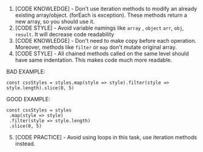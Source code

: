 1. [CODE KNOWLEDGE] - Don't use iteration methods to modify an already existing array/object. (forEach is exception). These methods return a new array, so you should use it.
2. [CODE STYLE] - Avoid variable namings like `array` , `object` `arr`, `obj`, `result`. It will decrease code readability
3. [CODE KNOWLEDGE] - Don't need to make copy before each operation. Moreover, methods like `filter` or `map` don't mutate original array.
4. [CODE STYLE] - All chained methods called on the same level should have same indentation. This makes code much more readable.

BAD EXAMPLE:

```
const cssStyles = styles.map(style => style).filter(style => style.length).slice(0, 5)
```

GOOD EXAMPLE:

```
const cssStyles = styles
 .map(style => style)
 .filter(style => style.length)
 .slice(0, 5)
```

5. [CODE PRACTICE] - Avoid using loops in this task, use iteration methods instead.
